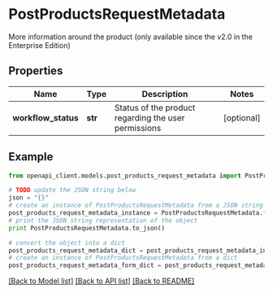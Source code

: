 # PostProductsRequestMetadata

More information around the product (only available since the v2.0 in the Enterprise Edition)

## Properties
Name | Type | Description | Notes
------------ | ------------- | ------------- | -------------
**workflow_status** | **str** | Status of the product regarding the user permissions | [optional] 

## Example

```python
from openapi_client.models.post_products_request_metadata import PostProductsRequestMetadata

# TODO update the JSON string below
json = "{}"
# create an instance of PostProductsRequestMetadata from a JSON string
post_products_request_metadata_instance = PostProductsRequestMetadata.from_json(json)
# print the JSON string representation of the object
print PostProductsRequestMetadata.to_json()

# convert the object into a dict
post_products_request_metadata_dict = post_products_request_metadata_instance.to_dict()
# create an instance of PostProductsRequestMetadata from a dict
post_products_request_metadata_form_dict = post_products_request_metadata.from_dict(post_products_request_metadata_dict)
```
[[Back to Model list]](../README.md#documentation-for-models) [[Back to API list]](../README.md#documentation-for-api-endpoints) [[Back to README]](../README.md)


